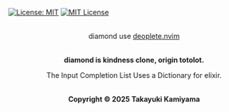 [![License: MIT](https://img.shields.io/badge/License-MIT-yellow.svg)](https://opensource.org/licenses/MIT) [![MIT
License](http://img.shields.io/badge/license-MIT-blue.svg?style=flat)](
LICENSE)

<br />
<div align="center">
    diamond use <a href="https://github.com/Shougo/deoplete.nvim">deoplete.nvim</a>
</div>
<br />
<div align="center">
    <b><p>diamond is kindness clone, origin totolot.</p></b>
    <p>The Input Completion List Uses a Dictionary for elixir.</p>
</div>
<br />
<div align="center">
    <b> Copyright &copy 2025 Takayuki Kamiyama </b>
</div>
